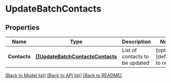 # UpdateBatchContacts

## Properties
Name | Type | Description | Notes
------------ | ------------- | ------------- | -------------
**Contacts** | [**[]UpdateBatchContactsContacts**](UpdateBatchContactscontacts.md) | List of contacts to be updated | [optional] [default to null]

[[Back to Model list]](../README.md#documentation-for-models) [[Back to API list]](../README.md#documentation-for-api-endpoints) [[Back to README]](../README.md)


